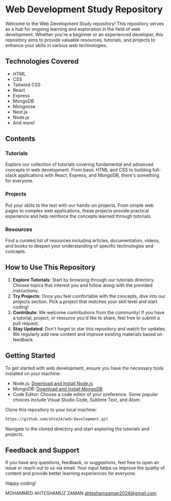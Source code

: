 # Web Development Study Repository

Welcome to the Web Development Study repository! This repository serves as a hub for ongoing learning and exploration in the field of web development. Whether you're a beginner or an experienced developer, this repository aims to provide valuable resources, tutorials, and projects to enhance your skills in various web technologies.

## Technologies Covered
- HTML
- CSS
- Tailwind CSS
- React
- Express
- MongoDB
- Mongoose
- Next.js
- Node.js
- And more!

## Contents
### Tutorials
Explore our collection of tutorials covering fundamental and advanced concepts in web development. From basic HTML and CSS to building full-stack applications with React, Express, and MongoDB, there's something for everyone.

### Projects
Put your skills to the test with our hands-on projects. From simple web pages to complex web applications, these projects provide practical experience and help reinforce the concepts learned through tutorials.

### Resources
Find a curated list of resources including articles, documentation, videos, and books to deepen your understanding of specific technologies and concepts.

## How to Use This Repository
1. **Explore Tutorials**: Start by browsing through our tutorials directory. Choose topics that interest you and follow along with the provided instructions.
2. **Try Projects**: Once you feel comfortable with the concepts, dive into our projects section. Pick a project that matches your skill level and start coding!
3. **Contribute**: We welcome contributions from the community! If you have a tutorial, project, or resource you'd like to share, feel free to submit a pull request.
4. **Stay Updated**: Don't forget to star this repository and watch for updates. We regularly add new content and improve existing materials based on feedback.

## Getting Started
To get started with web development, ensure you have the necessary tools installed on your machine:
- Node.js: [Download and Install Node.js](https://nodejs.org/)
- MongoDB: [Download and Install MongoDB](https://www.mongodb.com/try/download/community)
- Code Editor: Choose a code editor of your preference. Some popular choices include Visual Studio Code, Sublime Text, and Atom.

Clone this repository to your local machine:
```bash
https://github.com/ahte24/web-Development.git
```

Navigate to the cloned directory and start exploring the tutorials and projects.

## Feedback and Support
If you have any questions, feedback, or suggestions, feel free to open an issue or reach out to us via email. Your input helps us improve the quality of content and provide better learning experiences for everyone.

Happy coding!

MOHAMMED AHTESHAMUZ ZAMAN
ahteshamzaman2024@gmail.com
